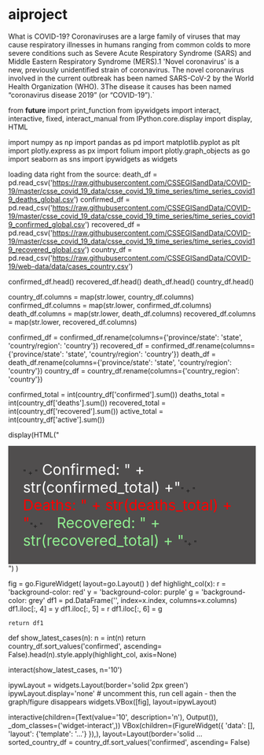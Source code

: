 # aiproject

What is COVID-19?
Coronaviruses are a large family of viruses that may cause respiratory illnesses in humans ranging from common colds to more severe conditions such as Severe Acute Respiratory Syndrome (SARS) and Middle Eastern Respiratory Syndrome (MERS).1 'Novel coronavirus' is a new, previously unidentified strain of coronavirus. The novel coronavirus involved in the current outbreak has been named SARS-CoV-2 by the World Health Organization (WHO). 3The disease it causes has been named “coronavirus disease 2019” (or “COVID-19”).`
 
 

from __future__ import print_function
from ipywidgets import interact, interactive, fixed, interact_manual
from IPython.core.display import display, HTML

import numpy as np
import pandas as pd
import matplotlib.pyplot as plt
import plotly.express as px
import folium
import plotly.graph_objects as go
import seaborn as sns
import ipywidgets as widgets
 
loading data right from the source:
death_df = pd.read_csv('https://raw.githubusercontent.com/CSSEGISandData/COVID-19/master/csse_covid_19_data/csse_covid_19_time_series/time_series_covid19_deaths_global.csv')
confirmed_df = pd.read_csv('https://raw.githubusercontent.com/CSSEGISandData/COVID-19/master/csse_covid_19_data/csse_covid_19_time_series/time_series_covid19_confirmed_global.csv')
recovered_df = pd.read_csv('https://raw.githubusercontent.com/CSSEGISandData/COVID-19/master/csse_covid_19_data/csse_covid_19_time_series/time_series_covid19_recovered_global.csv')
country_df = pd.read_csv('https://raw.githubusercontent.com/CSSEGISandData/COVID-19/web-data/data/cases_country.csv')

confirmed_df.head()
recovered_df.head()
death_df.head()
country_df.head()

country_df.columns = map(str.lower, country_df.columns)
confirmed_df.columns = map(str.lower, confirmed_df.columns)
death_df.columns = map(str.lower, death_df.columns)
recovered_df.columns = map(str.lower, recovered_df.columns)

confirmed_df = confirmed_df.rename(columns={'province/state': 'state', 'country/region': 'country'})
recovered_df = confirmed_df.rename(columns={'province/state': 'state', 'country/region': 'country'})
death_df = death_df.rename(columns={'province/state': 'state', 'country/region': 'country'})
country_df = country_df.rename(columns={'country_region': 'country'})

confirmed_total = int(country_df['confirmed'].sum())
deaths_total = int(country_df['deaths'].sum())
recovered_total = int(country_df['recovered'].sum())
active_total = int(country_df['active'].sum())

display(HTML("<div style = 'background-color: #504e4e; padding: 30px '>" +
             "<span style='color: #fff; font-size:30px;'> Confirmed: "  + str(confirmed_total) +"</span>" +
             "<span style='color: red; font-size:30px;margin-left:20px;'> Deaths: " + str(deaths_total) + "</span>"+
             "<span style='color: lightgreen; font-size:30px; margin-left:20px;'> Recovered: " + str(recovered_total) + "</span>"+
             "</div>")
       )
       
 fig = go.FigureWidget( layout=go.Layout() )
def highlight_col(x):
    r = 'background-color: red'
    y = 'background-color: purple'
    g = 'background-color: grey'
    df1 = pd.DataFrame('', index=x.index, columns=x.columns)
    df1.iloc[:, 4] = y
    df1.iloc[:, 5] = r
    df1.iloc[:, 6] = g
    
    return df1

def show_latest_cases(n):
    n = int(n)
    return country_df.sort_values('confirmed', ascending= False).head(n).style.apply(highlight_col, axis=None)

interact(show_latest_cases, n='10')

ipywLayout = widgets.Layout(border='solid 2px green')
ipywLayout.display='none' # uncomment this, run cell again - then the graph/figure disappears
widgets.VBox([fig], layout=ipywLayout)

interactive(children=(Text(value='10', description='n'), Output()), _dom_classes=('widget-interact',))
VBox(children=(FigureWidget({
    'data': [], 'layout': {'template': '...'}
}),), layout=Layout(border='solid …
sorted_country_df = country_df.sort_values('confirmed', ascending= False)


